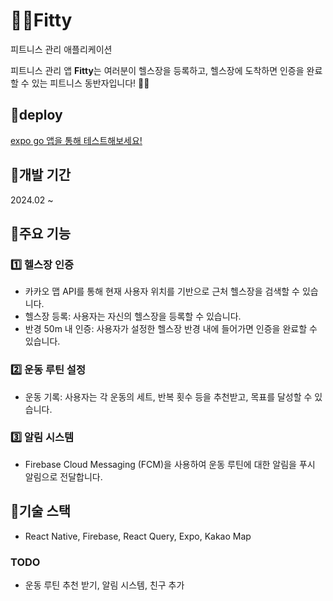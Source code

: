 # 🏋🏻Fitty

피트니스 관리 애플리케이션

피트니스 관리 앱 **Fitty**는 여러분이 헬스장을 등록하고, 헬스장에 도착하면 인증을 완료할 수 있는 피트니스 동반자입니다! 🏋️‍♂️

## 📍deploy

[expo go 앱을 통해 테스트해보세요!](<https://expo.dev/preview/update?message=%E2%9C%A8%20feat%3A%20%EC%95%8C%EB%A6%BC%20%EA%B5%AC%ED%98%84%20(%2311)%0A%0A*%20%F0%9F%92%84%20style%3A%20input%20border%20%ED%81%AC%EA%B8%B0%20%EC%88%98%EC%A0%95%0A%0A*%20%E2%9C%A8%20feat%3A%20%EC%95%8C%EB%A6%BC%20%EA%B5%AC%ED%98%84%0A%0A*%20%E2%9C%85%20test%3A%20%EC%95%8C%EB%A6%BC%20%ED%85%8C%EC%8A%A4%ED%8A%B8%20%EC%8B%9C%EA%B0%84%20%EC%A1%B0%EC%A0%95&updateRuntimeVersion=1.0.0&createdAt=2025-02-25T15%3A32%3A15.490Z&slug=exp&projectId=e425239e-3be5-45d8-8997-bd3611f46083&group=350366de-2711-453d-9ff6-311f05f6ef9f>)

## 📍**개발 기간**

2024.02 ~

## 📍**주요 기능**

### 1️⃣ **헬스장 인증**

- 카카오 맵 API를 통해 현재 사용자 위치를 기반으로 근처 헬스장을 검색할 수 있습니다.
- 헬스장 등록: 사용자는 자신의 헬스장을 등록할 수 있습니다.
- 반경 50m 내 인증: 사용자가 설정한 헬스장 반경 내에 들어가면 인증을 완료할 수 있습니다.

### 2️⃣ **운동 루틴 설정**

- 운동 기록: 사용자는 각 운동의 세트, 반복 횟수 등을 추천받고, 목표를 달성할 수 있습니다.

### 3️⃣ **알림 시스템**

- Firebase Cloud Messaging (FCM)을 사용하여 운동 루틴에 대한 알림을 푸시 알림으로 전달합니다.

## 📍**기술 스택**

- React Native, Firebase, React Query, Expo, Kakao Map

### TODO

- 운동 루틴 추천 받기, 알림 시스템, 친구 추가

